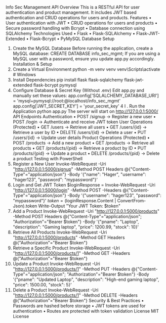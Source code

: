 Info Sec Management API 
Overview 
This is a RESTful API for user authentication and product management. It includes JWT
based authentication and CRUD operations for users and products. 
Features 
• User authentication with JWT 
• CRUD operations for users and products 
• Secure password handling with Bcrypt 
• Database connection using SQLAlchemy 
Technologies Used 
• Flask 
• Flask-SQLAlchemy 
• Flask-JWT-Extended 
• Flask-Bcrypt 
• PyMySQL 
Database Setup 
1. Create the MySQL Database 
Before running the application, create a MySQL database: 
CREATE DATABASE info_sec_mgmt; 
If you are using a MySQL user with a password, ensure you update app.py accordingly. 
Installation & Setup 
1. Create a Virtual Environment 
python -m venv venv 
venv\Scripts\activate  # Windows 
2. Install Dependencies 
pip install flask flask-sqlalchemy flask-jwt-extended flask-bcrypt 
pymysql 
3. Configure Database & Secret Key (Without .env) 
Edit app.py and manually set these values: 
app.config['SQLALCHEMY_DATABASE_URI'] = 
'mysql+pymysql://root:@localhost/info_sec_mgmt' 
app.config['JWT_SECRET_KEY'] = 'your_secret_key' 
4 ا . Run the Application 
python app.py 
The server will start on http://127.0.0.1:5000/ 
API Endpoints 
Authentication 
• POST /signup → Register a new user 
• POST /login → Authenticate and receive JWT token 
User Operations (Protected) 
• GET /users → Retrieve all users 
• GET /users/{id} → Retrieve a user by ID 
• DELETE /users/{id} → Delete a user 
• PUT /users/{id} → Update user details 
Product Operations (Protected) 
• POST /products → Add a new product 
• GET /products → Retrieve all products 
• GET /products/{pid} → Retrieve a product by ID 
• PUT /products/{pid} → Update a product 
• DELETE /products/{pid} → Delete a product 
Testing with PowerShell 
1. Register a New User 
Invoke-WebRequest -Uri "http://127.0.0.1:5000/signup" -Method POST 
Headers @{"Content-Type"="application/json"} -Body '{"name": "Hager", 
"username": "hager123", "password": "mypassword"}' 
2. Login and Get JWT Token 
$loginResponse = Invoke-WebRequest -Uri "http://127.0.0.1:5000/login" -Method POST -Headers @{"Content-Type"="application/json"} -Body 
'{"username": "hager123", "password": "mypassword"}' 
$token = ($loginResponse.Content | ConvertFrom-Json).token 
Write-Output "Your JWT Token: $token" 
3. Add a Product 
Invoke-WebRequest -Uri "http://127.0.0.1:5000/products" -Method POST 
Headers @{"Content-Type"="application/json"; "Authorization"="Bearer 
$token"} -Body '{"pname": "Laptop", "description": "Gaming laptop", 
"price": 1200.99, "stock": 10}' 
4. Retrieve All Products 
Invoke-WebRequest -Uri "http://127.0.0.1:5000/products" -Method GET 
Headers @{"Authorization"="Bearer $token"} 
5. Retrieve a Specific Product 
Invoke-WebRequest -Uri "http://127.0.0.1:5000/products/1" -Method GET -Headers @{"Authorization"="Bearer $token"} 
6. Update a Product 
Invoke-WebRequest -Uri "http://127.0.0.1:5000/products/1" -Method PUT -Headers @{"Content-Type"="application/json"; "Authorization"="Bearer 
$token"} -Body '{"pname": "Updated Laptop", "description": "High-end 
gaming laptop", "price": 1500.00, "stock": 5}' 
7. Delete a Product 
Invoke-WebRequest -Uri "http://127.0.0.1:5000/products/1" -Method 
DELETE -Headers @{"Authorization"="Bearer $token"} 
Security & Best Practices 
• Passwords are hashed before storage 
• JWT tokens are used for authentication 
• Routes are protected with token validation 
License 
MIT License 
 
